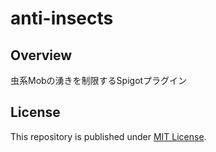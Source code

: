 # anti-insects

## Overview

虫系Mobの湧きを制限するSpigotプラグイン

## License

This repository is published under [MIT License](LICENSE).
